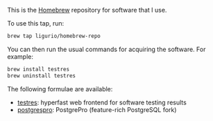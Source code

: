 This is the [Homebrew](https://brew.sh) repository for software that I use.

To use this tap, run:

```sh
brew tap ligurio/homebrew-repo
```

You can then run the usual commands for acquiring the software. For example:

```sh
brew install testres
brew uninstall testres
```

The following formulae are available:

- [testres](https://github.com/ligurio/testres): hyperfast web frontend for software testing results
- [postgrespro](https://github.com/postgrespro/postgrespro): PostgrePro (feature-rich PostgreSQL fork)

